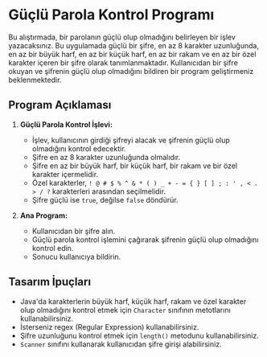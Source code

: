# Güçlü Parola Kontrol Programı

Bu alıştırmada, bir parolanın güçlü olup olmadığını belirleyen bir işlev yazacaksınız. Bu uygulamada güçlü bir şifre, en az 8 karakter uzunluğunda, en az bir büyük harf, en az bir küçük harf, en az bir rakam ve en az bir özel karakter içeren bir şifre olarak tanımlanmaktadır. Kullanıcıdan bir şifre okuyan ve şifrenin güçlü olup olmadığını bildiren bir program geliştirmeniz beklenmektedir.

## Program Açıklaması

1. **Güçlü Parola Kontrol İşlevi:**
    - İşlev, kullanıcının girdiği şifreyi alacak ve şifrenin güçlü olup olmadığını kontrol edecektir.
    - Şifre en az 8 karakter uzunluğunda olmalıdır.
    - Şifre en az bir büyük harf, bir küçük harf, bir rakam ve bir özel karakter içermelidir.
    - Özel karakterler, `! @ # $ % ^ & * ( ) _ + - = { } [ ] ; : ' , < . > / ?` karakterleri arasından seçilmelidir.
    - Şifre güçlü ise `true`, değilse `false` döndürür.

2. **Ana Program:**
    - Kullanıcıdan bir şifre alın.
    - Güçlü parola kontrol işlemini çağırarak şifrenin güçlü olup olmadığını kontrol edin.
    - Sonucu kullanıcıya bildirin.

## Tasarım İpuçları

- Java'da karakterlerin büyük harf, küçük harf, rakam ve özel karakter olup olmadığını kontrol etmek için `Character` sınıfının metotlarını kullanabilirsiniz.
- İsterseniz regex (Regular Expression) kullanabilirsiniz.
- Şifre uzunluğunu kontrol etmek için `length()` metodunu kullanabilirsiniz.
- `Scanner` sınıfını kullanarak kullanıcıdan şifre girişi alabilirsiniz.
